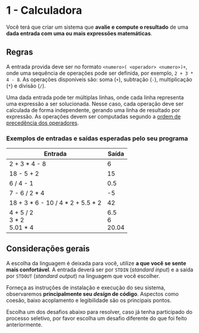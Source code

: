 # 1 - Calculadora

Você terá que criar um sistema que **avalie e compute o resultado** de uma **dada entrada com uma ou mais expressões matemáticas**.

## Regras

A entrada provida deve ser no formato `<numero>( <operador> <numero>)+`, onde uma sequência de operações pode ser definida, por exemplo, `2 + 3 * 4 - 8`. As operações disponíveis são: soma (`+`), subtração (`-`), multiplicação (`*`) e divisão (`/`).

Uma dada entrada pode ter múltiplas linhas, onde cada linha representa uma expressão a ser solucionada. Nesse caso, cada operação deve ser calculada de forma independente, gerando uma linha de resultado por expressão. As operações devem ser computadas segundo a [ordem de precedência dos operadores](https://en.wikipedia.org/wiki/Order_of_operations#Definition).

### Exemplos de entradas e saídas esperadas pelo seu programa

| Entrada                              | Saída             |
| ------------------------------------ | ----------------- |
| 2 + 3 \* 4 - 8                       | 6                 |
| 18 - 5 + 2                           | 15                |
| 6 / 4 - 1                            | 0.5               |
| 7 - 6 / 2 \* 4                       | -5                |
| 18 + 3 \* 6 - 10 / 4 \* 2 + 5.5 \* 2 | 42                |
| 4 + 5 / 2<br>3 \* 2<br>5.01 \* 4     | 6.5<br>6<br>20.04 |

## Considerações gerais

A escolha da linguagem é deixada para você, utilize **a que você se sente mais confortável**. A entrada deverá ser por `STDIN` (_standard input_) e a saída por `STDOUT` (_standard output_) na linguagem que você escolher.

Forneça as instruções de instalação e execução do seu sistema, observaremos **principalmente seu _design_ de código**. Aspectos como coesão, baixo acoplamento e legibilidade são os principais pontos.

Escolha um dos desafios abaixo para resolver, caso já tenha participado do processo seletivo, por favor escolha um desafio diferente do que foi feito anteriormente.
